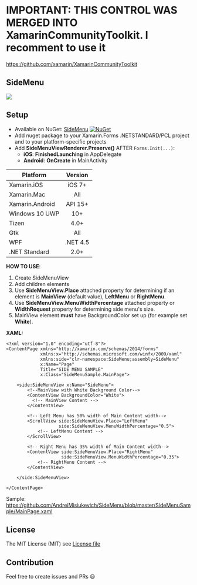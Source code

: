 # IMPORTANT: THIS CONTROL WAS MERGED INTO XamarinCommunityToolkit. I recomment to use it

https://github.com/xamarin/XamarinCommunityToolkit

## SideMenu
![](https://github.com/AndreiMisiukevich/SideMenu/blob/master/images/gif.gif?raw=true)

## Setup
* Available on NuGet: [SideMenu](http://www.nuget.org/packages/SideMenu) [![NuGet](https://img.shields.io/nuget/v/SideMenu.svg?label=NuGet)](https://www.nuget.org/packages/SideMenu)
* Add nuget package to your Xamarin.Forms .NETSTANDARD/PCL project and to your platform-specific projects
* Add **SideMenuViewRenderer.Preserve()** AFTER ```Forms.Init(...)```:
  - **iOS**: **FinishedLaunching** in AppDelegate
  - **Android**: **OnCreate** in MainActivity

|Platform|Version|
| ------------------- | :-----------: |
|Xamarin.iOS|iOS 7+|
|Xamarin.Mac|All|
|Xamarin.Android|API 15+|
|Windows 10 UWP|10+|
|Tizen|4.0+|
|Gtk|All|
|WPF|.NET 4.5|
|.NET Standard|2.0+|

**HOW TO USE**:

1) Create SideMenuView
2) Add children elements
3) Use **SideMenuView.Place** attached property for determining if an element is **MainView** (default value), **LeftMenu** or **RightMenu**.
4) Use **SideMenuView.MenuWidthPercentage** attached property or **WidthRequest** property for determining side menu's size.
5) MainView element **must** have BackgroundColor set up (for example set **White**).

**XAML:**
```xaml
<?xml version="1.0" encoding="utf-8"?>
<ContentPage xmlns="http://xamarin.com/schemas/2014/forms"
             xmlns:x="http://schemas.microsoft.com/winfx/2009/xaml"
             xmlns:side="clr-namespace:SideMenu;assembly=SideMenu"
             x:Name="Page"
             Title="SIDE MENU SAMPLE"
             x:Class="SideMenuSample.MainPage">

    <side:SideMenuView x:Name="SideMenu">
        <!--MainView with White Background Color-->
        <ContentView BackgroundColor="White">
          <!-- MainView Content -->
        </ContentView>

        <!-- Left Menu has 50% width of Main Content width-->
        <ScrollView side:SideMenuView.Place="LeftMenu"
                    side:SideMenuView.MenuWidthPercentage="0.5">
            <!-- LeftMenu Content -->
        </ScrollView>

        <!-- Right Menu has 35% width of Main Content width-->
        <ContentView side:SideMenuView.Place="RightMenu"
                     side:SideMenuView.MenuWidthPercentage="0.35">
            <!-- RightMenu Content -->
        </ContentView> 

    </side:SideMenuView>

</ContentPage>
```

Sample: https://github.com/AndreiMisiukevich/SideMenu/blob/master/SideMenuSample/MainPage.xaml

## License
The MIT License (MIT) see [License file](LICENSE)

## Contribution
Feel free to create issues and PRs 😃
